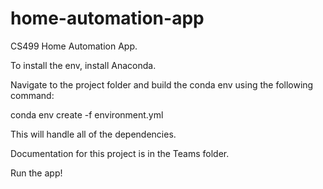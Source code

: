 # home-automation-app
CS499 Home Automation App.

To install the env, install Anaconda. 

Navigate to the project folder and build the conda env using the following command:

conda env create -f environment.yml

This will handle all of the dependencies. 

Documentation for this project is in the Teams folder.

Run the app!